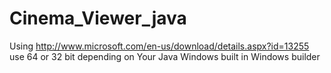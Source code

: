 # Cinema_Viewer_java

Using http://www.microsoft.com/en-us/download/details.aspx?id=13255  use 64 or 32 bit depending on Your Java
Windows built in Windows builder
